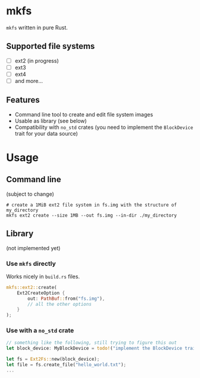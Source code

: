 # mkfs
`mkfs` written in pure Rust.

## Supported file systems
- [ ] ext2 (in progress)
- [ ] ext3
- [ ] ext4
- [ ] and more...

## Features
- Command line tool to create and edit file system images
- Usable as library (see below)
- Compatibility with `no_std` crates (you need to implement the `BlockDevice` trait for your data source)

# Usage

## Command line
(subject to change)
```shell
# create a 1MiB ext2 file system in fs.img with the structure of my_directory
mkfs ext2 create --size 1MB --out fs.img --in-dir ./my_directory
```

## Library
(not implemented yet)

### Use `mkfs` directly
Works nicely in `build.rs` files.

```rust
mkfs::ext2::create(
    Ext2CreateOption {
        out: PathBuf::from("fs.img"),
        // all the other options
    }
);
```

### Use with a `no_std` crate
```rust
// something like the following, still trying to figure this out
let block_device: MyBlockDevice = todo!("implement the BlockDevice trait");

let fs = Ext2Fs::new(block_device);
let file = fs.create_file("hello_world.txt");
...
```